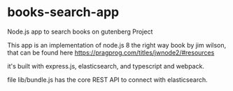 # books-search-app
Node.js app to search books on gutenberg Project

This app is an implementation of node.js 8 the right way book by jim wilson, that can be found here https://pragprog.com/titles/jwnode2/#resources

it's built with express.js, elasticsearch, and typescript and webpack.


file lib/bundle.js has the core REST API to connect with elasticsearch.

